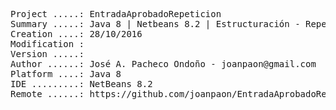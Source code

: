<pre>

Project .....: EntradaAprobadoRepeticion
Summary .....: Java 8 | Netbeans 8.2 | Estructuración - Repetición #13
Creation ....: 28/10/2016
Modification : 
Version .....: 
Author ......: José A. Pacheco Ondoño - joanpaon@gmail.com
Platform ....: Java 8
IDE .........: NetBeans 8.2
Remote ......: https://github.com/joanpaon/EntradaAprobadoRepeticion.git

</pre>

